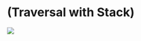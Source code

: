 # (Traversal with Stack)

![](https://github.com/kajj8808/kmu-data-structure-couse/assets/71279997/4c6edfd7-8628-449a-a4d9-cb8fc9a729e1)
